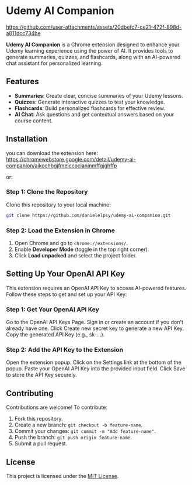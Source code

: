 
# Udemy AI Companion


https://github.com/user-attachments/assets/20dbefc7-ce21-472f-898d-a811dcc734be



**Udemy AI Companion** is a Chrome extension designed to enhance your Udemy learning experience using the power of AI. It provides tools to generate summaries, quizzes, and flashcards, along with an AI-powered chat assistant for personalized learning.

## Features
- **Summaries**: Create clear, concise summaries of your Udemy lessons.
- **Quizzes**: Generate interactive quizzes to test your knowledge.
- **Flashcards**: Build personalized flashcards for effective review.
- **AI Chat**: Ask questions and get contextual answers based on your course content.

## Installation

you can download the extension here: https://chromewebstore.google.com/detail/udemy-ai-companion/aikochbgjfmeiccocianinmffgjghffp

or:

### Step 1: Clone the Repository
Clone this repository to your local machine:
```bash
git clone https://github.com/danielelpsy/udemy-ai-companion.git
```

### Step 2: Load the Extension in Chrome
1. Open Chrome and go to `chrome://extensions/`.
2. Enable **Developer Mode** (toggle in the top right corner).
3. Click **Load unpacked** and select the project folder.

## Setting Up Your OpenAI API Key
This extension requires an OpenAI API Key to access AI-powered features. Follow these steps to get and set up your API Key:

### Step 1: Get Your OpenAI API Key
Go to the OpenAI API Keys Page.
Sign in or create an account if you don't already have one.
Click Create new secret key to generate a new API Key.
Copy the generated API Key (e.g., sk-...).

### Step 2: Add the API Key to the Extension
Open the extension popup.
Click on the Settings link at the bottom of the popup.
Paste your OpenAI API Key into the provided input field.
Click Save to store the API Key securely.

## Contributing
Contributions are welcome! To contribute:
1. Fork this repository.
2. Create a new branch: `git checkout -b feature-name`.
3. Commit your changes: `git commit -m "Add feature-name"`.
4. Push the branch: `git push origin feature-name`.
5. Submit a pull request.

## License
This project is licensed under the [MIT License](LICENSE).
